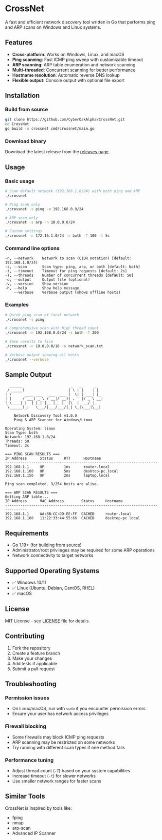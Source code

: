 # CrossNet

A fast and efficient network discovery tool written in Go that performs ping and ARP scans on Windows and Linux systems.

## Features

- **Cross-platform**: Works on Windows, Linux, and macOS
- **Ping scanning**: Fast ICMP ping sweep with customizable timeout
- **ARP scanning**: ARP table enumeration and network scanning
- **Multi-threaded**: Concurrent scanning for better performance
- **Hostname resolution**: Automatic reverse DNS lookup
- **Flexible output**: Console output with optional file export

## Installation

### Build from source

```bash
git clone https://github.com/CyberOakAlpha/CrossNet.git
cd CrossNet
go build -o crossnet cmd/crossnet/main.go
```

### Download binary

Download the latest release from the [releases page](https://github.com/CyberOakAlpha/CrossNet/releases).

## Usage

### Basic usage

```bash
# Scan default network (192.168.1.0/24) with both ping and ARP
./crossnet

# Ping scan only
./crossnet -s ping -n 192.168.0.0/24

# ARP scan only
./crossnet -s arp -n 10.0.0.0/24

# Custom settings
./crossnet -n 172.16.1.0/24 -s both -T 100 -t 5s
```

### Command line options

```
-n, --network    Network to scan (CIDR notation) [default: 192.168.1.0/24]
-s, --scan       Scan type: ping, arp, or both [default: both]
-t, --timeout    Timeout for ping requests [default: 2s]
-T, --threads    Number of concurrent threads [default: 50]
-o, --output     Output file (optional)
-v, --version    Show version
-h, --help       Show help message
    --verbose    Verbose output (shows offline hosts)
```

### Examples

```bash
# Quick ping scan of local network
./crossnet -s ping

# Comprehensive scan with high thread count
./crossnet -n 192.168.0.0/24 -s both -T 200

# Save results to file
./crossnet -n 10.0.0.0/16 -o network_scan.txt

# Verbose output showing all hosts
./crossnet --verbose
```

## Sample Output

```
  ______                      _   _      _
 / _____)                    | \ | |    | |
| /      ____ ___   ___  ___ |  \| | ___| |_
| |     / ___) _ \ / __|/ __)| . ' |/ _ \ __|
| \____| |  | |_| |__ |__ |  |\  |  __/ |_
 \______)_|   \___/|___/___/|_| \_|\___|\__|

    Network Discovery Tool v1.0.0
    Ping & ARP Scanner for Windows/Linux

Operating System: linux
Scan Type: both
Network: 192.168.1.0/24
Threads: 50
Timeout: 2s

=== PING SCAN RESULTS ===
IP Address      Status     RTT      Hostname
----------------------------------------------------------------------
192.168.1.1     UP         1ms      router.local
192.168.1.100   UP         5ms      desktop-pc.local
192.168.1.150   UP         2ms      laptop.local

Ping scan completed. 3/254 hosts are alive.

=== ARP SCAN RESULTS ===
Getting ARP table...
IP Address      MAC Address        Status     Hostname
--------------------------------------------------------------------------------
192.168.1.1     AA:BB:CC:DD:EE:FF  CACHED     router.local
192.168.1.100   11:22:33:44:55:66  CACHED     desktop-pc.local
```

## Requirements

- Go 1.19+ (for building from source)
- Administrator/root privileges may be required for some ARP operations
- Network connectivity to target networks

## Supported Operating Systems

- ✅ Windows 10/11
- ✅ Linux (Ubuntu, Debian, CentOS, RHEL)
- ✅ macOS

## License

MIT License - see [LICENSE](LICENSE) file for details.

## Contributing

1. Fork the repository
2. Create a feature branch
3. Make your changes
4. Add tests if applicable
5. Submit a pull request

## Troubleshooting

### Permission issues
- On Linux/macOS, run with `sudo` if you encounter permission errors
- Ensure your user has network access privileges

### Firewall blocking
- Some firewalls may block ICMP ping requests
- ARP scanning may be restricted on some networks
- Try running with different scan types if one method fails

### Performance tuning
- Adjust thread count (`-T`) based on your system capabilities
- Increase timeout (`-t`) for slower networks
- Use smaller network ranges for faster scans

## Similar Tools

CrossNet is inspired by tools like:
- fping
- nmap
- arp-scan
- Advanced IP Scanner